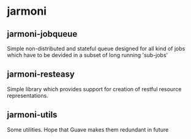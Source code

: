 jarmoni
=======
## jarmoni-jobqueue
Simple non-distributed and stateful queue designed for all kind of jobs which
have to be devided in a subset of long running 'sub-jobs'

## jarmoni-resteasy
Simple library which provides support for creation of restful resource representations.

## jarmoni-utils
Some utilities. Hope that Guave makes them redundant in future


